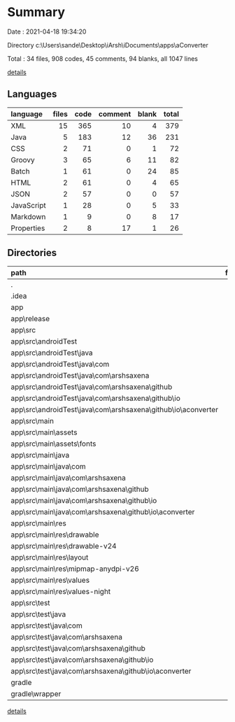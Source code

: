 # Summary

Date : 2021-04-18 19:34:20

Directory c:\Users\sande\Desktop\iArsh\iDocuments\apps\aConverter

Total : 34 files,  908 codes, 45 comments, 94 blanks, all 1047 lines

[details](details.md)

## Languages
| language | files | code | comment | blank | total |
| :--- | ---: | ---: | ---: | ---: | ---: |
| XML | 15 | 365 | 10 | 4 | 379 |
| Java | 5 | 183 | 12 | 36 | 231 |
| CSS | 2 | 71 | 0 | 1 | 72 |
| Groovy | 3 | 65 | 6 | 11 | 82 |
| Batch | 1 | 61 | 0 | 24 | 85 |
| HTML | 2 | 61 | 0 | 4 | 65 |
| JSON | 2 | 57 | 0 | 0 | 57 |
| JavaScript | 1 | 28 | 0 | 5 | 33 |
| Markdown | 1 | 9 | 0 | 8 | 17 |
| Properties | 2 | 8 | 17 | 1 | 26 |

## Directories
| path | files | code | comment | blank | total |
| :--- | ---: | ---: | ---: | ---: | ---: |
| . | 34 | 908 | 45 | 94 | 1,047 |
| .idea | 4 | 61 | 0 | 0 | 61 |
| app | 25 | 756 | 25 | 66 | 847 |
| app\release | 1 | 18 | 0 | 0 | 18 |
| app\src | 22 | 656 | 22 | 58 | 736 |
| app\src\androidTest | 1 | 15 | 6 | 5 | 26 |
| app\src\androidTest\java | 1 | 15 | 6 | 5 | 26 |
| app\src\androidTest\java\com | 1 | 15 | 6 | 5 | 26 |
| app\src\androidTest\java\com\arshsaxena | 1 | 15 | 6 | 5 | 26 |
| app\src\androidTest\java\com\arshsaxena\github | 1 | 15 | 6 | 5 | 26 |
| app\src\androidTest\java\com\arshsaxena\github\io | 1 | 15 | 6 | 5 | 26 |
| app\src\androidTest\java\com\arshsaxena\github\io\aconverter | 1 | 15 | 6 | 5 | 26 |
| app\src\main | 20 | 632 | 11 | 50 | 693 |
| app\src\main\assets | 6 | 169 | 0 | 18 | 187 |
| app\src\main\assets\fonts | 1 | 9 | 0 | 8 | 17 |
| app\src\main\java | 3 | 159 | 1 | 28 | 188 |
| app\src\main\java\com | 3 | 159 | 1 | 28 | 188 |
| app\src\main\java\com\arshsaxena | 3 | 159 | 1 | 28 | 188 |
| app\src\main\java\com\arshsaxena\github | 3 | 159 | 1 | 28 | 188 |
| app\src\main\java\com\arshsaxena\github\io | 3 | 159 | 1 | 28 | 188 |
| app\src\main\java\com\arshsaxena\github\io\aconverter | 3 | 159 | 1 | 28 | 188 |
| app\src\main\res | 10 | 266 | 10 | 2 | 278 |
| app\src\main\res\drawable | 1 | 170 | 0 | 1 | 171 |
| app\src\main\res\drawable-v24 | 1 | 30 | 0 | 0 | 30 |
| app\src\main\res\layout | 1 | 14 | 0 | 1 | 15 |
| app\src\main\res\mipmap-anydpi-v26 | 2 | 10 | 0 | 0 | 10 |
| app\src\main\res\values | 4 | 31 | 5 | 0 | 36 |
| app\src\main\res\values-night | 1 | 11 | 5 | 0 | 16 |
| app\src\test | 1 | 9 | 5 | 3 | 17 |
| app\src\test\java | 1 | 9 | 5 | 3 | 17 |
| app\src\test\java\com | 1 | 9 | 5 | 3 | 17 |
| app\src\test\java\com\arshsaxena | 1 | 9 | 5 | 3 | 17 |
| app\src\test\java\com\arshsaxena\github | 1 | 9 | 5 | 3 | 17 |
| app\src\test\java\com\arshsaxena\github\io | 1 | 9 | 5 | 3 | 17 |
| app\src\test\java\com\arshsaxena\github\io\aconverter | 1 | 9 | 5 | 3 | 17 |
| gradle | 1 | 5 | 1 | 1 | 7 |
| gradle\wrapper | 1 | 5 | 1 | 1 | 7 |

[details](details.md)